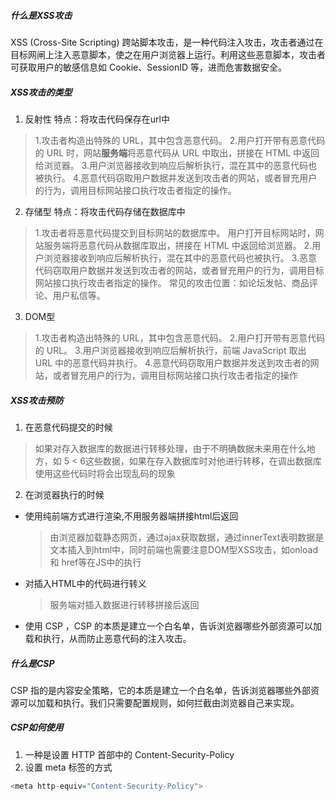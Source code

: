 ##### 什么是XSS攻击
XSS (Cross-Site Scripting) 跨站脚本攻击，是一种代码注入攻击，攻击者通过在目标网闸上注入恶意脚本，使之在用户浏览器上运行。利用这些恶意脚本，攻击者可获取用户的敏感信息如 Cookie、SessionID 等，进而危害数据安全。

##### XSS攻击的类型
1. 反射性
特点：将攻击代码保存在url中
  > 1.攻击者构造出特殊的 URL，其中包含恶意代码。
2.用户打开带有恶意代码的 URL 时，网站**服务端**将恶意代码从 URL 中取出，拼接在 HTML 中返回给浏览器。
3.用户浏览器接收到响应后解析执行，混在其中的恶意代码也被执行。
4.恶意代码窃取用户数据并发送到攻击者的网站，或者冒充用户的行为，调用目标网站接口执行攻击者指定的操作。

2. 存储型
特点：将攻击代码存储在数据库中
> 1.攻击者将恶意代码提交到目标网站的数据库中。
用户打开目标网站时，网站服务端将恶意代码从数据库取出，拼接在 HTML 中返回给浏览器。
2.用户浏览器接收到响应后解析执行，混在其中的恶意代码也被执行。
3.恶意代码窃取用户数据并发送到攻击者的网站，或者冒充用户的行为，调用目标网站接口执行攻击者指定的操作。
常见的攻击位置：如论坛发帖、商品评论、用户私信等。


3. DOM型
> 1.攻击者构造出特殊的 URL，其中包含恶意代码。
2.用户打开带有恶意代码的 URL。
3.用户浏览器接收到响应后解析执行，前端 JavaScript 取出 URL 中的恶意代码并执行。
4.恶意代码窃取用户数据并发送到攻击者的网站，或者冒充用户的行为，调用目标网站接口执行攻击者指定的操作


##### XSS攻击预防
1. 在恶意代码提交的时候
  > 如果对存入数据库的数据进行转移处理，由于不明确数据未来用在什么地方，如 5 < 6这些数据，如果在存入数据库时对他进行转移，在调出数据库使用这些代码时将会出现乱码的现象
2. 在浏览器执行的时候
  - 使用纯前端方式进行渲染,不用服务器端拼接html后返回
    > 由浏览器加载静态网页，通过ajax获取数据，通过innerText表明数据是文本插入到html中，同时前端也需要注意DOM型XSS攻击，如onload 和 href等在JS中的执行
  - 对插入HTML中的代码进行转义
    > 服务端对插入数据进行转移拼接后返回
  - 使用 CSP ，CSP 的本质是建立一个白名单，告诉浏览器哪些外部资源可以加载和执行，从而防止恶意代码的注入攻击。

##### 什么是CSP
CSP 指的是内容安全策略，它的本质是建立一个白名单，告诉浏览器哪些外部资源可以加载和执行。我们只需要配置规则，如何拦截由浏览器自己来实现。

##### CSP如何使用
1. 一种是设置 HTTP 首部中的 Content-Security-Policy
2. 设置 meta 标签的方式 
```javascript
<meta http-equiv="Content-Security-Policy">
```